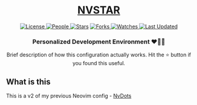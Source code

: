 <div align = "center">

<h1><a href="https://github.com/adityastomar67/nvstar">NVSTAR</a></h1>

<a href="https://github.com/adityastomar67/nvstar/blob/main/LICENSE.md">
<img alt="License" src="https://img.shields.io/github/license/adityastomar67/nvstar?style=flat&color=eee&label="> </a>

<a href="https://github.com/adityastomar67/nvstar/graphs/contributors">
<img alt="People" src="https://img.shields.io/github/contributors/adityastomar67/nvstar?style=flat&color=ffaaf2&label=People"> </a>

<a href="https://github.com/adityastomar67/nvstar/stargazers">
<img alt="Stars" src="https://img.shields.io/github/stars/adityastomar67/nvstar?style=flat&color=98c379&label=Stars"></a>

<a href="https://github.com/adityastomar67/nvstar/network/members">
<img alt="Forks" src="https://img.shields.io/github/forks/adityastomar67/nvstar?style=flat&color=66a8e0&label=Forks"> </a>

<a href="https://github.com/adityastomar67/nvstar/watchers">
<img alt="Watches" src="https://img.shields.io/github/watchers/adityastomar67/nvstar?style=flat&color=f5d08b&label=Watches"> </a>

<a href="https://github.com/adityastomar67/nvstar/pulse">
<img alt="Last Updated" src="https://img.shields.io/github/last-commit/adityastomar67/nvstar?style=flat&color=e06c75&label="> </a>

<!-- <p> -- Github Start Velocity Track
<img src="https://stars.medv.io/adityastomar67/nvstar.svg", title="commits"/>
</p> -->

<h3>Personalized Development Environment ❤️👨‍💻</h3>
  Brief description of how this configuration actually works. Hit the ⭐ button if you found this useful.
</div>

## What is this
This is a v2 of my previous Neovim config - [NvDots](https://github.com/adityastomar67/nvdots)
